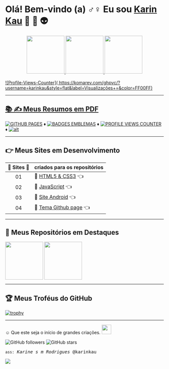 <!--■■■■■■■■■■ SALUTON ■■■■■■■■■■-->
# Olá! Bem-vindo (a)  ♂♀ Eu sou <ins>Karin Kau</ins>  👋 💚 👽

<!--■■■■■■■■■■ CONTADOR ESTATISTICA ■■■■■■■■■■-->
  <div align="center">
  <a href="https://github.com/karinkau">
  <img height="120em" src="https://github-readme-stats.vercel.app/api?username=karinkau&show_icons=true&theme=dracula&include_all_commits=true&count_private=true"/>
  <!--MOST USED LANGUAGES-->
  <img height="120em" src="https://github-readme-stats.vercel.app/api/top-langs/?username=karinkau&layout=compact&langs_count=7&theme=dracula"/>
  <!--LINGUAGENS EM USO-->
  <img height="120em" src="https://github-readme-stats.vercel.app/api/top-langs/?username=karinkau&layout=default&langs_count=10&custom_title=Linguagens%20em%20uso&title_color=7fff00&text_color=FFF&line_height=70px&card_width=500em&show_icons=true&icon_color=00FA9A&border_color=00FA9A&border_radius=35&bg_color=363636&include_all_commits=true&count_private=true&local">
</div>
  
 <br> 
 <!--■■■■■■■■■■ CONTADOR DE VISUALIZAÇÕES ■■■■■■■■■■-->
![Profile-Views-Counter]( https://komarev.com/ghpvc/?username=karinkau&style=flat&label=Visualizações+=&color=FF00FF)

___
  
<!--■■■■■■■■■■ RESUMOS EM PDF ■■■■■■■■■■-->
## 📚 ✍️ Meus Resumos em PDF 
  
[![GITHUB PAGES](https://img.shields.io/badge/Ebook:-GITHUB_PAGES-00008F?labelColor=87CEEB&style=for-the-badge&logo=github&logoColor=000080)](../main/ebook/github-pages.pdf) ♦ 
[![BADGES EMBLEMAS](https://img.shields.io/badge/Ebook:-BADGES_EMBLEMAS-00008F?labelColor=87CEEB&style=for-the-badge&logo=github&logoColor=000080)](../main/ebook/badges-github.pdf) ♦
[![PROFILE VIEWS COUNTER](https://img.shields.io/badge/Ebook:-PROFILE_VIEWS_COUNTER-00008F?labelColor=87CEEB&style=for-the-badge&logo=github&logoColor=000080)](../main/ebook/profile-views-counter.pdf) ♦
[![alt](https://img.shields.io/badge/Tutorial:-Markdown-00008F?labelColor=87CEEB&style=for-the-badge&logo=markdown&logoColor=000080)](https://github.com/karinkau/karinkau/blob/main/markdown.md) 

___
  
<!--■■■■■■■■■■ SITES EM DESENVOLVIMENTO ■■■■■■■■■■-->
## 👉 Meus Sites em Desenvolvimento 
  
| 📌 Sites 🔗 | criados para os repositórios|
| :---: | ----------------------------|
| 01  |🔹 [HTML5 & CSS3](https://karinkau.github.io/html5-css3/) 👈
| 02  |🔹 [JavaScript](https://karinkau.github.io/javascript/) 👈
| 03  |🔹 [Site Android](https://karinkau.github.io/site-android/) 👈
| 04  |🔹 [Tema Github page](https://karinkau.github.io/ola-mundo/) 👈
  
___
  
<!--■■■■■■■■■■ REPOSITÓRIOS EM DESTAQUE ■■■■■■■■■■-->
 ## 📌 Meus Repositórios em Destaques
                 
<!--HTML5&CSS3-->
<a href="https://github.com/karinkau/html5-css3">
<img height="120em" align="center" src="https://github-readme-stats.vercel.app/api/pin/?username=karinkau&repo=html5-css3&title_color=7fff00&text_color=FFF&line_height=20px&card_width=100em&show_icons=true&icon_color=00FA9A&border_color=00FA9A&border_radius=35&bg_color=363636&locale=pt-BR"/></a>    

<!--JAVASCRIPT-->
<a href="https://github.com/karinkau/javascript">
<img height="120em" align="center" src="https://github-readme-stats.vercel.app/api/pin/?username=karinkau&repo=javascript&title_color=7fff00&text_color=FFF&line_height=20px&card_width=100em&show_icons=true&icon_color=00FA9A&border_color=00FA9A&border_radius=35&bg_color=363636&locale=pt-BR"/></a>

___
  
<!--■■■■■■■■■■ TROFÉUS ■■■■■■■■■■-->
## 🏆 Meus Troféus do GitHub

[![trophy](https://github-profile-trophy.vercel.app/?username=karinkau&no-bg=true&no-frame=true&margin-h=3&margin-w=3&row=1&column=7&theme=darkhub)](https://github.com/karinkau/github-profile-trophy)

___
  
<!--■■■■■■■■■■ FINAL ■■■■■■■■■■-->

☺ Que este seja o início de grandes criações.  <img src = "https://raw.githubusercontent.com/iampavangandhi/iampavangandhi/master/gifs/Hi.gif" width = "30px">
</div>
 
 ![GitHub followers](https://img.shields.io/github/followers/karinkau?color=00FFFF&label=Meus+seguidores&labelColor=800000&logo=Alitalia&logoColor=00FFFF&&logoWidth=20&style=for-the-badge)
![GitHub stars](https://img.shields.io/github/stars/karinkau?color=00FFFF&label=Minhas+estrelas&labelColor=800000&logo=Apache-Spark&logoColor=00FFFF&logoWidth=20&style=for-the-badge)

<!--ASSINATURA-->
 <kbd>`ass:` *Karine s m Rodrigues* @karinkau</kbd> 
  
 <!--Contador de visualizações de perfil - Ele exibirá uma imagem transparente de pixel 1x1 que aumentará o contador em cada visualização de perfil-->
 ![](https://hit.yhype.me/github/profile?user_id=75148725)
 
  

